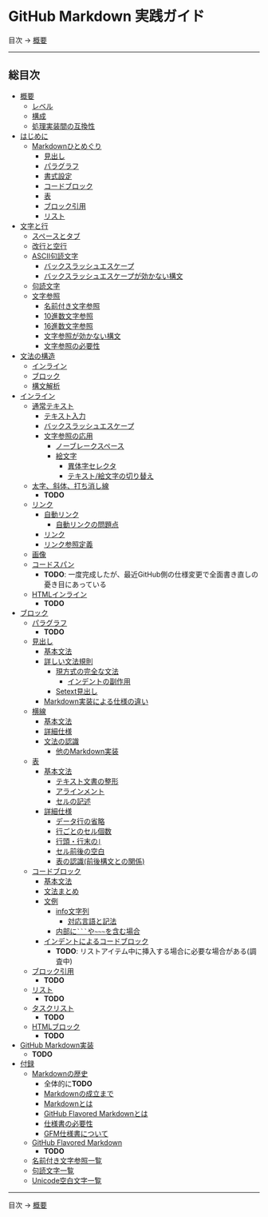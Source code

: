 # GitHub Markdown 実践ガイド

目次 →
[概要](README.md#概要)

------------------------------------------------------------------------

## 総目次

- [概要](README.md#概要)
  - [レベル](README.md#レベル)
  - [構成](README.md#構成)
  - [処理実装間の互換性](README.md#処理実装間の互換性)
- [はじめに](intro.md)
  - [Markdownひとめぐり](intro.md#markdownひとめぐり)
    - [見出し](intro.md#見出し)
    - [パラグラフ](intro.md#パラグラフ)
    - [書式設定](intro.md#書式設定)
    - [コードブロック](intro.md#コードブロック)
    - [表](intro.md#表)
    - [ブロック引用](intro.md#ブロック引用)
    - [リスト](intro.md#リスト)
- [文字と行](characters.md)
  - [スペースとタブ](characters.md#スペースとタブ)
  - [改行と空行](characters.md#改行と空行)
  - [ASCII句読文字](characters.md#ASCII句読文字)
    - [バックスラッシュエスケープ](characters.md#バックスラッシュエスケープ)
    - [バックスラッシュエスケープが効かない構文](characters.md#バックスラッシュエスケープが効かない構文)
  - [句読文字](characters.md#句読文字)
  - [文字参照](characters.md#文字参照)
    - [名前付き文字参照](characters.md#名前付き文字参照)
    - [10進数文字参照](characters.md#10進数文字参照)
    - [16進数文字参照](characters.md#16進数文字参照)
    - [文字参照が効かない構文](characters.md#文字参照が効かない構文)
    - [文字参照の必要性](characters.md#文字参照の必要性)
- [文法の構造](syntax.md)
  - [インライン](syntax.md#インライン)
  - [ブロック](syntax.md#ブロック)
  - [構文解析](syntax.md#構文解析)
- [インライン](inlines.md)
  - [通常テキスト](texts.md)
    - [テキスト入力](texts.md#テキスト入力)
    - [バックスラッシュエスケープ](texts.md#バックスラッシュエスケープ)
    - [文字参照の応用](texts.md#文字参照の応用)
      - [ノーブレークスペース](texts.md#ノーブレークスペース)
      - [絵文字](texts.md#絵文字)
        - [異体字セレクタ](texts.md#異体字セレクタ)
        - [テキスト/絵文字の切り替え](texts.md#テキスト/絵文字の切り替え)
  - [太字、斜体、打ち消し線](bold-italic-strikethrough.md)
    - **TODO**
  - [リンク](links.md)
    - [自動リンク](links.md#自動リンク)
      - [自動リンクの問題点](links.md#自動リンクの問題点)
    - [リンク](links.md#リンク)
    - [リンク参照定義](links.md#リンク参照定義)
  - [画像](images.md)
  - [コードスパン](code-spans.md)
    - **TODO**: 一度完成したが、最近GitHub側の仕様変更で全面書き直しの憂き目にあっている
  - [HTMLインライン](html-inlines.md)
    - **TODO**
- [ブロック](blocks.md)
  - [パラグラフ](paragraphs.md)
    - **TODO**
  - [見出し](headings.md)
    - [基本文法](headings.md#基本文法)
    - [詳しい文法規則](headings.md#詳しい文法規則)
      - [現方式の完全な文法](headings.md#現方式の完全な文法)
        - [インデントの副作用](headings.md#インデントの副作用)
      - [Setext見出し](headings.md#setext見出し)
    - [Markdown実装による仕様の違い](headings.md#markdown実装による仕様の違い)
  - [横線](horizontal-rules.md)
    - [基本文法](horizontal-rules.md#基本文法)
    - [詳細仕様](horizontal-rules.md#詳細仕様)
    - [文法の認識](horizontal-rules.md#文法の認識)
      - [他のMarkdown実装](horizontal-rules.md#他のMarkdown実装)
  - [表](tables.md)
    - [基本文法](tables.md#基本文法)
      - [テキスト文書の整形](tables.md#テキスト文書の整形)
      - [アラインメント](tables.md#アラインメント)
      - [セルの記述](tables.md#セルの記述)
    - [詳細仕様](tables.md#詳細仕様)
      - [データ行の省略](tables.md#データ行の省略)
      - [行ごとのセル個数](tables.md#行ごとのセル個数)
      - [行頭・行末の`|`](tables.md#行頭・行末の)
      - [セル前後の空白](tables.md#セル前後の空白)
      - [表の認識(前後構文との関係)](tables.md#表の認識前後構文との関係)
  - [コードブロック](code-blocks.md)
    - [基本文法](code-blocks.md#基本文法)
    - [文法まとめ](code-blocks.md#文法まとめ)
    - [文例](code-blocks.md#文例)
      - [info文字列](code-blocks.md#info文字列)
        - [対応言語と記法](code-blocks.md#対応言語と記法)
      - [内部に` ``` `や`~~~`を含む場合](code-blocks.md#内部にやを含む場合)
    - [インデントによるコードブロック](code-blocks.md#インデントによるコードブロック)
      - **TODO**: リストアイテム中に挿入する場合に必要な場合がある(調査中)
  - [ブロック引用](block-quotes.md)
    - **TODO**
  - [リスト](lists.md)
    - **TODO**
  - [タスクリスト](task-lists.md)
    - **TODO**
  - [HTMLブロック](html-blocks.md)
    - **TODO**
- [GitHub Markdown実装](github-markdown.md)
  - **TODO**
- [付録](appendices.md)
  - [Markdownの歴史](history.md)
    - 全体的に**TODO**
    - [Markdownの成立まで](history.md#Markdownの成立まで)
    - [Markdownとは](history.md#12-markdownとは)
    - [GitHub Flavored Markdownとは](history.md#github-flavored-markdownとは)
    - [仕様書の必要性](history.md#13-仕様書の必要性)
    - [GFM仕様書について](history.md#14-gfm仕様書について)
  - [GitHub Flavored Markdown](github-flavored-markdown.md)
    - **TODO**
  - [名前付き文字参照一覧](named-character-references.md)
  - [句読文字一覧](punctuation-characters.md)
  - [Unicode空白文字一覧](unicode-whitespace-characters.md)

------------------------------------------------------------------------

目次 →
[概要](README.md#概要)
